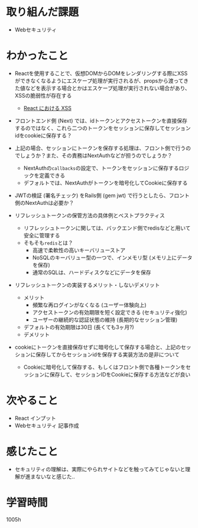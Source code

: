 # 取り組んだ課題

- Webセキュリティ

# わかったこと

- Reactを使用することで、仮想DOMからDOMをレンダリングする際にXSSができなくなるようにエスケープ処理が実行されるが、propsから渡ってきた値などを表示する場合とかはエスケープ処理が実行されない場合があり、XSSの脆弱性が存在する
    - [React における XSS](https://zenn.dev/yuuhu04/books/xss-anti-pattern-of-react-and-vue/viewer/xss-over-react)

- フロントエンド側 (Next) では、idトークンとアクセストークンを直接保存するのではなく、これら二つのトークンをセッションに保存してセッションidをcookieに保存する？
- 上記の場合、セッションにトークンを保存する処理は、フロント側で行うのでしょうか？また、その責務はNextAuthなどが担うのでしょうか？
    - NextAuthの`callbacks`の設定で、トークンをセッションに保存するロジックを定義できる
    - デフォルトでは、NextAuthがトークンを暗号化してCookieに保存する
- JWTの検証 (署名チェック) をRails側 (gem jwt) で行うとしたら、フロント側のNextAuthは必要か？
- リフレッシュトークンの保管方法の具体例とベストプラクティス
    - リフレッシュトークンに関しては、バックエンド側でredisなどと用いて安全に管理する
    - そもそも`redis`とは？
        - 高速で柔軟性の高いキーバリューストア
        - NoSQLのキーバリュー型の一つで、インメモリ型 (メモリ上にデータを保存)
        - 通常のSQLは、ハードディスクなどにデータを保存
- リフレッシュトークンの実装するメリット・しないデメリット
    - メリット
        - 頻繁な再ログインがなくなる (ユーザー体験向上)
        - アクセストークンの有効期限を短く設定できる (セキュリティ強化)
        - ユーザーの継続的な認証状態の維持 (長期的なセッション管理)
    - デフォルトの有効期限は30日 (長くても3ヶ月?)
    - デメリット
- cookieにトークンを直接保存せずに暗号化して保存する場合と、上記のセッションに保存してからセッションidを保存する実装方法の是非について
    - Cookieに暗号化して保存する、もしくはフロント側で各種トークンをセッションに保存して、セッションIDをCookieに保存する方法などが良い

# 次やること

- React インプット
- Webセキュリティ 記事作成

# 感じたこと

- セキュリティの理解は、実際にやられサイトなどを触ってみてじゃないと理解が進まないなと感じた..

# 学習時間

1005h